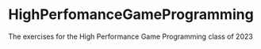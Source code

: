 # HighPerfomanceGameProgramming
 The exercises for the High Performance Game Programming class of 2023
